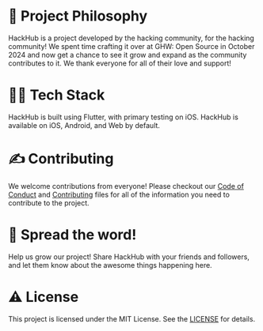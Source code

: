 # 🧐 Project Philosophy

HackHub is a project developed by the hacking community, for the hacking community! We spent time crafting it over at GHW: Open Source in October 2024 and now get a chance to see it grow and expand as the community contributes to it. We thank everyone for all of their love and support!

# 👨‍💻 Tech Stack

HackHub is built using Flutter, with primary testing on iOS. HackHub is available on iOS, Android, and Web by default.

# ✍️ Contributing

We welcome contributions from everyone! Please checkout our [Code of Conduct](https://github.com/KarolinaGroszewska/HackHub?tab=coc-ov-file) and [Contributing](https://github.com/KarolinaGroszewska/HackHub/blob/main/.github/CONTRIBUTING.md) files for all of the information you need to contribute to the project. 

# 🌟 Spread the word!

Help us grow our project! Share HackHub with your friends and followers, and let them know about the awesome things happening here.

# ⚠️ License

This project is licensed under the MIT License. See the [LICENSE](https://github.com/KarolinaGroszewska/HackHub?tab=MIT-1-ov-file) for details.

